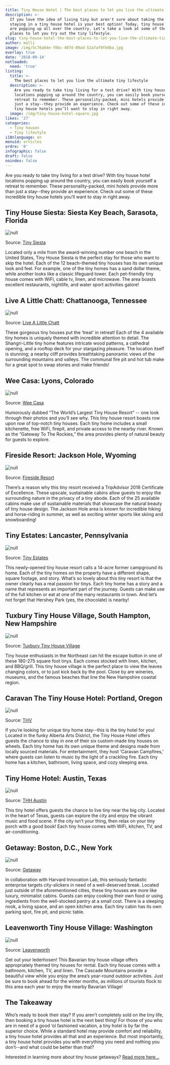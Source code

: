 ```yaml
---
title: Tiny House Hotel | The best places to let you live the ultimate tiny lifestyle
description: >-
  If you love the idea of living tiny but aren't sure about taking the leap;
  staying in a tiny house hotel is your best option! Today, tiny house hotels
  are popping up all over the country. Let's take a look at some of the best
  places to let you try out the tiny lifestyle.
slug: tiny-house-hotel-the-best-places-to-let-you-live-the-ultimate-tiny-lifestyle
author: molli
image: /img/5c76a64e-f0bc-407d-89ad-52a7af9fb0ba.jpg
overlay: true
date: '2018-09-14'
notloaded:
  need: 'true'
listing:
  title: >-
    The best places to let you live the ultimate tiny lifestyle
  description: >-
    Are you ready to take tiny living for a test drive? With tiny house hotel
    locations popping up around the country, you can easily book yourself a
    retreat to remember. These personality-packed, mini hotels provide more than
    just a stay--they provide an experience. Check out some of these incredible
    tiny house hotels you’ll want to stay in right away.
  image: /img/tiny-house-hotel-square.jpg
likes: '27'
categories:
  - Tiny houses
  - Tiny lifestyle
i18nlanguage: en
menuid: articles
ordre: '0'
infographic: false
draft: false
noindex: false
---
```

Are you ready to take tiny living for a test drive? With tiny house hotel locations popping up around the country, you can easily book yourself a retreat to remember. These personality-packed, mini hotels provide more than just a stay--they provide an experience. Check out some of these incredible tiny house hotels you’ll want to stay in right away.

## Tiny House Siesta: Siesta Key Beach, Sarasota, Florida

![null](/img/siesta.png)

<span class="figcaption">Source: [Tiny Siesta](https://www.tinyhousesiesta.com/photos?lightbox=dataItem-j1p1cdpm1)</span>

Located only a mile from the award-winning number one beach in the United States, Tiny House Siesta is the perfect stay for those who want to skip the hotel. Each of the 12 beach-themed tiny houses has its own unique look and feel. For example, one of the tiny homes has a sand dollar theme, while another looks like a classic lifeguard tower. Each pet-friendly tiny house comes with WiFi, cable tv, linen, and microwave. The area boasts excellent restaurants, nightlife, and water sport activities galore!

## Live A Little Chatt: Chattanooga, Tennessee

![null](/img/chatt.png)

<span class="figcaption">Source: [Live A Little Chatt ](http://livealittlechatt.com/)</span>

These gorgeous tiny houses put the ‘treat’ in retreat! Each of the 4 available tiny homes is uniquely themed with incredible attention to detail. The Shangri-Little tiny home features intricate wood patterns, a cathedral opening, and a rooftop deck for your stargazing pleasure. The location itself is stunning; a nearby cliff provides breathtaking panoramic views of the surrounding mountains and valleys. The communal fire pit and hot tub make for a great spot to swap stories and make friends! 

## Wee Casa: Lyons, Colorado

![null](/img/weecasa.png)

<span class="figcaption">Source: [Wee Casa ](https://weecasa.com/lyons/solaire)</span>

Humorously dubbed “The World’s Largest Tiny House Resort” -- one look through their photos and you’ll see why. This tiny house resort boasts row upon row of top-notch tiny houses. Each tiny home includes a small kitchenette, free WiFi, firepit, and private access to the nearby river. Known as the “Gateway To The Rockies,” the area provides plenty of natural beauty for guests to explore. 

## Fireside Resort: Jackson Hole, Wyoming

![null](/img/fireside.png)

<span class="figcaption">Source: [Fireside Resort](https://www.firesidejacksonhole.com/wedge-cabin-tour.htm)</span>

There’s a reason why this tiny resort received a TripAdvisor 2018 Certificate of Excellence. These upscale, sustainable cabins allow guests to enjoy the surrounding nature in the privacy of a tiny abode. Each of the 25 available cabins make use of sustainable materials that showcase the natural beauty of tiny house design. The Jackson Hole area is known for incredible hiking and horse-riding in summer, as well as exciting winter sports like skiing and snowboarding!

## Tiny Estates: Lancaster, Pennsylvania

![null](/img/tinyestates.jpg)

<span class="figcaption">Source: [Tiny Estates ](https://tiny-estates.com/)</span>

This newly-opened tiny house resort calls a 14-acre former campground its home. Each of the tiny homes on the property have a different shape, square footage, and story. What’s so lovely about this tiny resort is that the owner clearly has a real passion for tinys. Each tiny home has a story and a name that represents an important part of the journey. Guests can make use of the full kitchen or eat at one of the many restaurants in town. And let’s not forget that Hershey Park (yes, the chocolate) is nearby!

## Tuxbury Tiny House Village, South Hampton, New Hampshire

![null](/img/tuxbury.jpg)

<span class="figcaption">Source: [Tuxbury Tiny House Village ](https://www.tuxburytinyhouse.com/home)</span>

Tiny house enthusiasts in the Northeast can hit the escape button in one of these 180-275 square foot tinys. Each comes stocked with linen, kitchen, and BBQ/grill. This tiny house village is the perfect place to view the leaves changing colors, or to just kick back by the pool. Close by are wineries, museums, and the famous beaches that line the New Hampshire coastal region.

## Caravan The Tiny House Hotel: Portland, Oregon

![null](/img/tinyhhotel.png)

<span class="figcaption">Source: [THV](http://tinyhousehotel.com/)</span>

If you’re looking for unique tiny home stay--this is the tiny hotel for you! Located in the funky Alberta Arts District, the Tiny House Hotel offers guests the chance to stay in one of their six custom-made tiny houses on wheels. Each tiny home has its own unique theme and designs made from locally sourced materials. For entertainment, they host ‘Caravan Campfires,’ where guests can listen to music by the light of a crackling fire. Each tiny home has a kitchen, bathroom, living space, and cozy sleeping area.

## Tiny Home Hotel: Austin, Texas

![null](/img/texas.png)

<span class="figcaption">Source: [THH Austin](http://www.tinyhomeshoteltexas.com/rooms/casa-rosa/)</span>

This tiny hotel offers guests the chance to live tiny near the big city. Located in the heart of Texas, guests can explore the city and enjoy the vibrant music and food scene. If the city isn’t your thing, then relax on your tiny porch with a good book! Each tiny house comes with WiFi, kitchen, TV, and air-conditioning. 

## Getaway: Boston, D.C., New York

![null](/img/getaway.jpg)

<span class="figcaption">Source: [Getaway ](https://getaway.house/)</span>

In collaboration with Harvard Innovation Lab, this seriously fantastic enterprise targets city-slickers in need of a well-deserved break. Located just outside of the aforementioned cities, these tiny houses are more like luxury, minimalist cabins. Guests can enjoy cooking their own food or using ingredients from the well-stocked pantry at a small cost. There is a sleeping nook, a living space, and an open kitchen area. Each tiny cabin has its own parking spot, fire pit, and picnic table. 

## Leavenworth Tiny House Village: Washington

![null](/img/leabenworth.jpg)

<span class="figcaption">Source: [Leavenworth](https://www.leavenworthtinyhouse.com/)</span>

Get out your lederhosen! This Bavarian tiny house village offers appropriately themed tiny houses for rental. Each tiny house comes with a bathroom, kitchen, TV, and linen. The Cascade Mountains provide a beautiful view while you enjoy the area’s year-round outdoor activities. Just be sure to book ahead for the winter months, as millions of tourists flock to this area each year to enjoy the nearby Bavarian Village! 

## The Takeaway

Who’s ready to book their stay? If you aren’t completely sold on the tiny life, then booking a tiny house hotel is the next best thing! For those of you who are in need of a good ‘ol fashioned vacation, a tiny hotel is by far the superior choice. While a standard hotel may provide comfort and reliability, a tiny house hotel provides all that and an experience. But most importantly, a tiny house hotel provides you with everything you need and nothing you don’t--and what could be better than that?

Interested in learning more about tiny house getaways? [Read more here...](https://www.tinysociety.co/articles/tiny-house-getaway-beautiful-tiny-houses-to-rent-in-the-us/)
